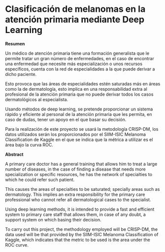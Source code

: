 # Clasificación de melanomas en la atención primaria mediante Deep Learning

**Resumen**

Un médico de atención primaria tiene una formación generalista que le permite tratar un gran número de enfermedades, en el caso de encontrar una enfermedad que necesite más especialización o unos recursos específicos, cuenta con la red de especialidades a la que puede derivar a dicho paciente.

Esto provoca que las áreas de especialidades estén saturadas más en áreas como la de dermatología, esto implica en una responsabilidad extra al profesional de la atención primaria que no puede derivar todos los casos dermatológicos al especialista.

Usando métodos de deep learning, se pretende proporcionar un sistema rápido y eficiente al personal de la atención primaria que les permita, en caso de dudas, tener un apoyo en el que basar su decisión.

Para la realización de este proyecto se usará la metodología CRISP-DM, los datos utilizados serán los proporcionados por el SIIM-ISIC Melanoma Classification de Kaggle en el que se indica que la métrica a utilizar es el área bajo la curva ROC.



**Abstract**

A primary care doctor has a general training that allows him to treat a large number of diseases, in the case of finding a disease that needs more specialization or specific resources, he has the network of specialties to which he could refer such patient.

This causes the areas of specialties to be saturated; specially areas such as dermatology. This implies an extra responsibility for the primary care professional who cannot refer all dermatological cases to the specialist.

Using deep learning methods, it is intended to provide a fast and efficient system to primary care staff that allows them, in case of any doubt, a support system on which basing their decision.

To carry out this project, the methodology employed will be CRISP-DM, the data used will be that provided by the SIIM-ISIC Melanoma Classification of Kaggle, which indicates that the metric to be used is the area under the ROC curve.

